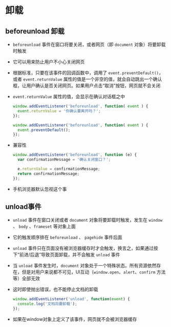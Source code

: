 # 卸载

## beforeunload 卸载

+ `beforeunload` 事件在窗口将要关闭，或者网页（即 `document` 对象）将要卸载时触发

+ 它可以用来防止用户不小心关闭网页

+ 根据标准，只要在该事件的回调函数中，调用了 `event.preventDefault()`，或者 `event.returnValue` 属性的值是一个非空的值，就会自动跳出一个确认框，让用户确认是否关闭网页。如果用户点击“取消”按钮，网页就不会关闭

+ `event.returnValue` 属性的值，会显示在确认对话框之中

  ```js
  window.addEventListener('beforeunload', function( event ) {
    event.returnValue = '你确认要离开吗？';
  });

  window.addEventListener('beforeunload', function( event ) {
    event.preventDefault();
  });
  ```

+ 兼容性

  ```js
  window.addEventListener('beforeunload', function (e) {
    var confirmationMessage = '确认关闭窗口？';

    e.returnValue = confirmationMessage;
    return confirmationMessage;
  });
  ```

+ 手机浏览器默认忽视这个事

## unload事件

+ `unload` 事件在窗口关闭或者 `document` 对象将要卸载时触发，发生在 `window` 、 `body` 、`frameset` 等对象上面

+ 它的触发顺序排在 `beforeunload` 、 `pagehide` 事件后面

+ `unload` 事件只在页面没有被浏览器缓存时才会触发，换言之，如果通过按下“前进/后退”导致页面卸载，并不会触发 `unload` 事件

+ 当 `unload` 事件发生时，`document` 对象处于一个特殊状态。所有资源依然存在，但是对用户来说都不可见，UI互动（`window.open`、`alert`、`confirm` 方法等）全部无效

+ 这时即使抛出错误，也不能停止文档的卸载

  ```js
  window.addEventListener('unload', function(event) {
    console.log('文档将要卸载');
  });
  ```

+ 如果在window对象上定义了该事件，网页就不会被浏览器缓存

